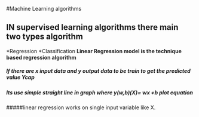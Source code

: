 #Machine Learning algorithms
## IN supervised learning algorithms there main two types algorithm
*Regression
*Classification
**Linear Regression model is the technique based regression algorithm**
##### If there are x input data and y output data to be train to get the predicted value Ycap 
##### Its use simple straight line in graph where y(w,b)(X)= wx +b plot equation
#####linear regression works on single input variable like X.


